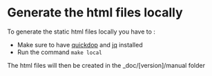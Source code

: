 # Generate the html files locally

To generate the static html files locally you have to :
- Make sure to have [quickdop](https://ocsigen.org/html_of_wiki/2.0/manual/intro#install) and [jq](https://stedolan.github.io/jq/download/) installed
- Run the command `make local`

The html files will then be created in the _doc/\[version\]/manual folder
